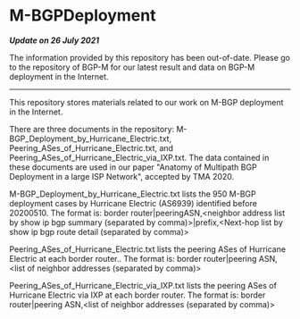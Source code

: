 # M-BGPDeployment


*****Update on 26 July 2021*****

The information provided by this repository has been out-of-date. 
Please go to the repository of BGP-M for our latest result and data on BGP-M deployment in the Internet.


***************************************************
This repository stores materials related to our work on M-BGP deployment in the Internet.

There are three documents in the repository: M-BGP_Deployment_by_Hurricane_Electric.txt, Peering_ASes_of_Hurricane_Electric.txt, and Peering_ASes_of_Hurricane_Electric_via_IXP.txt. The data contained in these documents are used in our paper "Anatomy of Multipath BGP Deployment in a large ISP Network", accepted by TMA 2020.

M-BGP_Deployment_by_Hurricane_Electric.txt lists the 950 M-BGP deployment cases by Hurricane Electric (AS6939) identified before 20200510. The format is: 
border router|peeringASN,<neighbor address list by show ip bgp summary (separated by comma)>|prefix,<Next-hop list by show ip bgp route detail (separated by comma)>

Peering_ASes_of_Hurricane_Electric.txt lists the peering ASes of Hurricane Electric at each border router.. The format is:
border router|peering ASN,<list of neighbor addresses (separated by comma)>

Peering_ASes_of_Hurricane_Electric_via_IXP.txt lists the peering ASes of Hurricane Electric via IXP at each border router. The format is:
border router|peering ASN,<list of neighbor addresses (separated by comma)>
